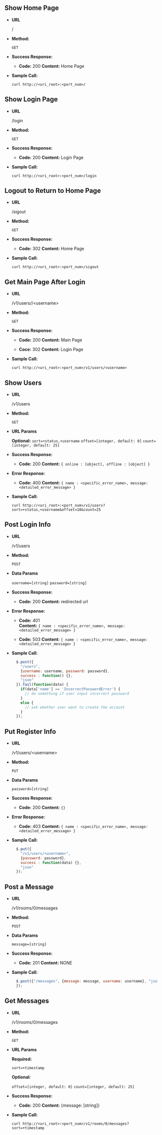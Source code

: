 **Show Home Page**
----

* **URL**

  /

* **Method:**
  
  `GET` 
  
* **Success Response:**

  * **Code:** 200
    **Content:** Home Page
 
* **Sample Call:**

  ```curl http://<uri_root>:<port_num>/```



**Show Login Page**
----

* **URL**

  /login

* **Method:**
  
  `GET` 
  
* **Success Response:**

  * **Code:** 200
    **Content:** Login Page
 
* **Sample Call:**

  ```curl http://<uri_root>:<port_num>/login```



**Logout to Return to Home Page**
----

* **URL**

  /sigout

* **Method:**
  
  `GET` 
  
* **Success Response:**

  * **Code:** 302
    **Content:** Home Page
 
* **Sample Call:**

  ```curl http://<uri_root>:<port_num>/sigout```


**Get Main Page After Login**
----

* **URL**

  /v1/users//&lt;username&gt;

* **Method:**
  
  `GET` 
  
* **Success Response:**

  * **Code:** 200
    **Content:** Main Page

  * **Coce:** 302
    **Content:** Login Page
 
* **Sample Call:**

  ```curl http://<uri_root>:<port_num>/v1/users/<username>```


**Show Users**
----

* **URL**

  /v1/users

* **Method:**

  `GET`

* **URL Params** 

  **Optional:**
  `sort=+status,+username`
  `offset=[integer, default: 0]`
  `count=[integer, default: 25]`

* **Success Response:**

  * **Code:** 200
    **Content:** `{ online : [object], offline : [object] }`

* **Error Response:**

  * **Code:** 400
    **Content:** `{ name : <specific_error_name>, message: <detailed_error_message> }` 
 

* **Sample Call:**

  `curl http://<uri_root>:<port_num>/v1/users?sort=+status,+username&offset=10&count=25`


**Post Login Info**
----
* **URL**

  /v1/users

* **Method:**
  
  `POST`

* **Data Params**

  `username=[string]` 
  `password=[string]`

* **Success Response:**

  * **Code:** 200
    **Content:** redirected url
 
* **Error Response:**

  * **Code:** 401  
    **Content:** `{ name : <specific_error_name>, message: <detailed_error_message> }` 

  * **Code:** 503
    **Content:** `{ name : <specific_error_name>, message: <detailed_error_message> }`

* **Sample Call:**
  
  ```javascript
    $.post({
      "/users",
      {username: username, password: password},
      success : function() {},
      "json"
    }).fail(function(data) {
      if(data['name'] == 'IncorrectPasswordError') {
        // do something if user input incorrect password
      }
      else {
        // ask whether user want to create the account
      }
    });
  ```
  
**Put Register Info**
----
* **URL**

  /v1/users/&lt;username&gt;

* **Method:**

  `PUT`

* **Data Params**

  `password=[string]`

* **Success Response:**

  * **Code:** 200
    **Content:** `{}`

* **Error Response:**

  * **Code:** 403
    **Content:** `{ name : <specific_error_name>, message: <detailed_error_message> }` 

* **Sample Call:**

  ```javascript
    $.put({
      "/v1/users/<username>",
      {password: password},
      success : function(data) {},
      "json"
    });
  ```


**Post a Message**
----

* **URL**

  /v1/rooms/0/messages

* **Method:**

  `POST`

* **Data Params**

  `message=[string]`

* **Success Response:**

  * **Code:** 201
    **Content:** NONE

* **Sample Call:**

  ```javascript
    $.post({"/messages", {message: message, username: username}, "json"
    });
  ```

**Get Messages**
----

* **URL**

  /v1/rooms/0/messages

* **Method:**

  `GET`

* **URL Params**

  **Required:**

  `sort=+timestamp`

  **Optional:**

  `offset=[integer, default: 0]`
  `count=[integer, default: 25]`

* **Success Response:**

  * **Code:** 200
    **Content:** {message: [string]}

* **Sample Call:**

  `curl http://<uri_root>:<port_num>/v1/rooms/0/messages?sort=+timestamp`
